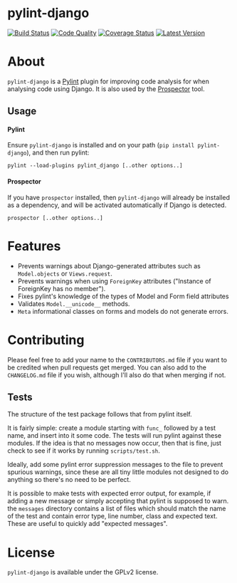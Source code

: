 pylint-django
=============

[![Build Status](https://travis-ci.org/canarduck/pylint-django.svg?branch=master.svg?branch=master)](https://travis-ci.org/canarduck/pylint-django.svg?branch=master)
[![Code Quality](https://landscape.io/github/landscapeio/pylint-django/master/landscape.png)](https://landscape.io/github/landscapeio/pylint-django)
[![Coverage Status](https://coveralls.io/repos/landscapeio/pylint-django/badge.svg)](https://coveralls.io/r/landscapeio/pylint-django)
[![Latest Version](https://img.shields.io/pypi/v/pylint-django.svg)](https://pypi.python.org/pypi/pylint-django)

# About

`pylint-django` is a [Pylint](http://pylint.org) plugin for improving code analysis for when analysing code using Django. It is also used by the [Prospector](https://github.com/landscapeio/prospector) tool.

## Usage

#### Pylint

Ensure `pylint-django` is installed and on your path (`pip install pylint-django`), and then run pylint:

```
pylint --load-plugins pylint_django [..other options..]
```

#### Prospector

If you have `prospector` installed, then `pylint-django` will already be installed as a dependency, and will be activated automatically if Django is detected.

```
prospector [..other options..]
```

# Features

* Prevents warnings about Django-generated attributes such as `Model.objects` or `Views.request`.
* Prevents warnings when using `ForeignKey` attributes ("Instance of ForeignKey has no <x> member").
* Fixes pylint's knowledge of the types of Model and Form field attributes
* Validates `Model.__unicode__` methods.
* `Meta` informational classes on forms and models do not generate errors.

# Contributing

Please feel free to add your name to the `CONTRIBUTORS.md` file if you want to be
credited when pull requests get merged. You can also add to the `CHANGELOG.md` file
if you wish, although I'll also do that when merging if not.

## Tests

The structure of the test package follows that from pylint itself.

It is fairly simple: create a module starting with `func_` followed by
a test name, and insert into it some code. The tests will run pylint
 against these modules. If the idea is that no messages now occur, then
 that is fine, just check to see if it works by running `scripts/test.sh`.

Ideally, add some pylint error suppression messages to the file to prevent
spurious warnings, since these are all tiny little modules not designed to
do anything so there's no need to be perfect.

It is possible to make tests with expected error output, for example, if
adding a new message or simply accepting that pylint is supposed to warn.
the `messages` directory contains a list of files which should match the
name of the test and contain error type, line number, class and expected text.
These are useful to quickly add "expected messages".


# License

`pylint-django` is available under the GPLv2 license.
